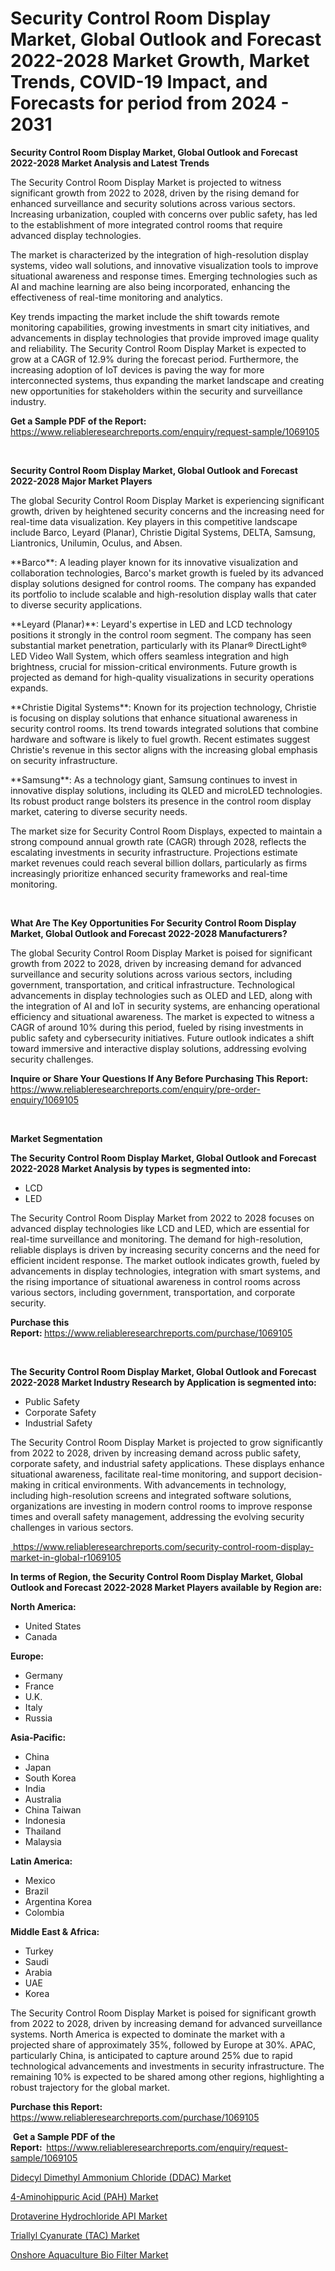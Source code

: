 <p><h1>Security Control Room Display Market, Global Outlook and Forecast 2022-2028 Market Growth, Market Trends, COVID-19 Impact, and Forecasts for period from 2024 - 2031</h1></p><p><strong>Security Control Room Display Market, Global Outlook and Forecast 2022-2028 Market Analysis and Latest Trends</strong></p>
<p><p>The Security Control Room Display Market is projected to witness significant growth from 2022 to 2028, driven by the rising demand for enhanced surveillance and security solutions across various sectors. Increasing urbanization, coupled with concerns over public safety, has led to the establishment of more integrated control rooms that require advanced display technologies. </p><p>The market is characterized by the integration of high-resolution display systems, video wall solutions, and innovative visualization tools to improve situational awareness and response times. Emerging technologies such as AI and machine learning are also being incorporated, enhancing the effectiveness of real-time monitoring and analytics.</p><p>Key trends impacting the market include the shift towards remote monitoring capabilities, growing investments in smart city initiatives, and advancements in display technologies that provide improved image quality and reliability. The Security Control Room Display Market is expected to grow at a CAGR of 12.9% during the forecast period. Furthermore, the increasing adoption of IoT devices is paving the way for more interconnected systems, thus expanding the market landscape and creating new opportunities for stakeholders within the security and surveillance industry.</p></p>
<p><strong>Get a Sample PDF of the Report:&nbsp;</strong> <a href="https://www.reliableresearchreports.com/enquiry/request-sample/1069105?utm_campaign=1289&utm_medium=2&utm_source=Github&utm_content=ia&utm_term=11102024&utm_id=security-control-room-display-market-global-outlook-and-forecast-2022-2028">https://www.reliableresearchreports.com/enquiry/request-sample/1069105</a></p>
<p>&nbsp;</p>
<p><strong>Security Control Room Display Market, Global Outlook and Forecast 2022-2028 Major Market Players</strong></p>
<p><p>The global Security Control Room Display Market is experiencing significant growth, driven by heightened security concerns and the increasing need for real-time data visualization. Key players in this competitive landscape include Barco, Leyard (Planar), Christie Digital Systems, DELTA, Samsung, Liantronics, Unilumin, Oculus, and Absen.</p><p>**Barco**: A leading player known for its innovative visualization and collaboration technologies, Barco's market growth is fueled by its advanced display solutions designed for control rooms. The company has expanded its portfolio to include scalable and high-resolution display walls that cater to diverse security applications.</p><p>**Leyard (Planar)**: Leyard's expertise in LED and LCD technology positions it strongly in the control room segment. The company has seen substantial market penetration, particularly with its Planar® DirectLight® LED Video Wall System, which offers seamless integration and high brightness, crucial for mission-critical environments. Future growth is projected as demand for high-quality visualizations in security operations expands.</p><p>**Christie Digital Systems**: Known for its projection technology, Christie is focusing on display solutions that enhance situational awareness in security control rooms. Its trend towards integrated solutions that combine hardware and software is likely to fuel growth. Recent estimates suggest Christie's revenue in this sector aligns with the increasing global emphasis on security infrastructure.</p><p>**Samsung**: As a technology giant, Samsung continues to invest in innovative display solutions, including its QLED and microLED technologies. Its robust product range bolsters its presence in the control room display market, catering to diverse security needs.</p><p>The market size for Security Control Room Displays, expected to maintain a strong compound annual growth rate (CAGR) through 2028, reflects the escalating investments in security infrastructure. Projections estimate market revenues could reach several billion dollars, particularly as firms increasingly prioritize enhanced security frameworks and real-time monitoring.</p></p>
<p>&nbsp;</p>
<p><strong>What Are The Key Opportunities For Security Control Room Display Market, Global Outlook and Forecast 2022-2028 Manufacturers?</strong></p>
<p><p>The global Security Control Room Display Market is poised for significant growth from 2022 to 2028, driven by increasing demand for advanced surveillance and security solutions across various sectors, including government, transportation, and critical infrastructure. Technological advancements in display technologies such as OLED and LED, along with the integration of AI and IoT in security systems, are enhancing operational efficiency and situational awareness. The market is expected to witness a CAGR of around 10% during this period, fueled by rising investments in public safety and cybersecurity initiatives. Future outlook indicates a shift toward immersive and interactive display solutions, addressing evolving security challenges.</p></p>
<p><strong>Inquire or Share Your Questions If Any Before Purchasing This Report:</strong> <a href="https://www.reliableresearchreports.com/enquiry/pre-order-enquiry/1069105?utm_campaign=1289&utm_medium=2&utm_source=Github&utm_content=ia&utm_term=11102024&utm_id=security-control-room-display-market-global-outlook-and-forecast-2022-2028">https://www.reliableresearchreports.com/enquiry/pre-order-enquiry/1069105</a></p>
<p>&nbsp;</p>
<p><strong>Market Segmentation</strong></p>
<p><strong>The Security Control Room Display Market, Global Outlook and Forecast 2022-2028 Market Analysis by types is segmented into:</strong></p>
<p><ul><li>LCD</li><li>LED</li></ul></p>
<p><p>The Security Control Room Display Market from 2022 to 2028 focuses on advanced display technologies like LCD and LED, which are essential for real-time surveillance and monitoring. The demand for high-resolution, reliable displays is driven by increasing security concerns and the need for efficient incident response. The market outlook indicates growth, fueled by advancements in display technologies, integration with smart systems, and the rising importance of situational awareness in control rooms across various sectors, including government, transportation, and corporate security.</p></p>
<p><strong>Purchase this Report:&nbsp;</strong><a href="https://www.reliableresearchreports.com/purchase/1069105?utm_campaign=1289&utm_medium=2&utm_source=Github&utm_content=ia&utm_term=11102024&utm_id=security-control-room-display-market-global-outlook-and-forecast-2022-2028">https://www.reliableresearchreports.com/purchase/1069105</a></p>
<p>&nbsp;</p>
<p><strong>The Security Control Room Display Market, Global Outlook and Forecast 2022-2028 Market Industry Research by Application is segmented into:</strong></p>
<p><ul><li>Public Safety</li><li>Corporate Safety</li><li>Industrial Safety</li></ul></p>
<p><p>The Security Control Room Display Market is projected to grow significantly from 2022 to 2028, driven by increasing demand across public safety, corporate safety, and industrial safety applications. These displays enhance situational awareness, facilitate real-time monitoring, and support decision-making in critical environments. With advancements in technology, including high-resolution screens and integrated software solutions, organizations are investing in modern control rooms to improve response times and overall safety management, addressing the evolving security challenges in various sectors.</p></p>
<p><a href="https://www.reliableresearchreports.com/security-control-room-display-market-in-global-r1069105?utm_campaign=1289&utm_medium=2&utm_source=Github&utm_content=ia&utm_term=11102024&utm_id=security-control-room-display-market-global-outlook-and-forecast-2022-2028">&nbsp;https://www.reliableresearchreports.com/security-control-room-display-market-in-global-r1069105</a></p>
<p><strong>In terms of Region, the Security Control Room Display Market, Global Outlook and Forecast 2022-2028 Market Players available by Region are:</strong></p>
<p>
    <p> <strong> North America: </strong>
        <ul>
            <li>United States</li>
            <li>Canada</li>
        </ul>
        </p> 
    <p> <strong> Europe: </strong>
        <ul>
            <li>Germany</li>
            <li>France</li>
            <li>U.K.</li>
            <li>Italy</li>
            <li>Russia</li>
        </ul>
        </p> 
    <p> <strong> Asia-Pacific: </strong>
        <ul>
            <li>China</li>
            <li>Japan</li>
            <li>South Korea</li>
            <li>India</li>
            <li>Australia</li>
            <li>China Taiwan</li>
            <li>Indonesia</li>
            <li>Thailand</li>
            <li>Malaysia</li>
        </ul>
        </p> 
    <p> <strong> Latin America: </strong>
        <ul>
            <li>Mexico</li>
            <li>Brazil</li>
            <li>Argentina Korea</li>
            <li>Colombia</li>
        </ul>
        </p> 
    <p> <strong> Middle East & Africa: </strong>
        <ul>
            <li>Turkey</li>
            <li>Saudi</li>
            <li>Arabia</li>
            <li>UAE</li>
            <li>Korea</li>
        </ul>
    </p>
    </p>
<p><p>The Security Control Room Display Market is poised for significant growth from 2022 to 2028, driven by increasing demand for advanced surveillance systems. North America is expected to dominate the market with a projected share of approximately 35%, followed by Europe at 30%. APAC, particularly China, is anticipated to capture around 25% due to rapid technological advancements and investments in security infrastructure. The remaining 10% is expected to be shared among other regions, highlighting a robust trajectory for the global market.</p></p>
<p><strong>Purchase this Report: </strong><a href="https://www.reliableresearchreports.com/purchase/1069105?utm_campaign=1289&utm_medium=2&utm_source=Github&utm_content=ia&utm_term=11102024&utm_id=security-control-room-display-market-global-outlook-and-forecast-2022-2028">https://www.reliableresearchreports.com/purchase/1069105</a></p>
<p>&nbsp;<strong>Get a Sample PDF of the Report:&nbsp;&nbsp;</strong><a href="https://www.reliableresearchreports.com/enquiry/request-sample/1069105?utm_campaign=1289&utm_medium=2&utm_source=Github&utm_content=ia&utm_term=11102024&utm_id=security-control-room-display-market-global-outlook-and-forecast-2022-2028">https://www.reliableresearchreports.com/enquiry/request-sample/1069105</a></p>
<p><strong></strong></p>
<p><p><a href="https://www.linkedin.com/pulse/didecyl-dimethyl-ammonium-chloride-ddac-market-share-size-trends-j8dxf?utm_campaign=1289&utm_medium=2&utm_source=Github&utm_content=ia&utm_term=11102024&utm_id=security-control-room-display-market-global-outlook-and-forecast-2022-2028">Didecyl Dimethyl Ammonium Chloride (DDAC) Market</a></p><p><a href="https://www.linkedin.com/pulse/4-aminohippuric-acid-pah-market-size-share-analysis-3vblf?utm_campaign=1289&utm_medium=2&utm_source=Github&utm_content=ia&utm_term=11102024&utm_id=security-control-room-display-market-global-outlook-and-forecast-2022-2028">4-Aminohippuric Acid (PAH) Market</a></p><p><a href="https://www.linkedin.com/pulse/drotaverine-hydrochloride-api-market-drivers-challenges-p5llf?utm_campaign=1289&utm_medium=2&utm_source=Github&utm_content=ia&utm_term=11102024&utm_id=security-control-room-display-market-global-outlook-and-forecast-2022-2028">Drotaverine Hydrochloride API Market</a></p><p><a href="https://www.linkedin.com/pulse/global-triallyl-cyanurate-tac-market-opportunities-challenges2024-y8stf?utm_campaign=1289&utm_medium=2&utm_source=Github&utm_content=ia&utm_term=11102024&utm_id=security-control-room-display-market-global-outlook-and-forecast-2022-2028">Triallyl Cyanurate (TAC) Market</a></p><p><a href="https://www.linkedin.com/pulse/onshore-aquaculture-bio-filter-market-investigation-industry-qd5yf?utm_campaign=1289&utm_medium=2&utm_source=Github&utm_content=ia&utm_term=11102024&utm_id=security-control-room-display-market-global-outlook-and-forecast-2022-2028">Onshore Aquaculture Bio Filter Market</a></p></p>